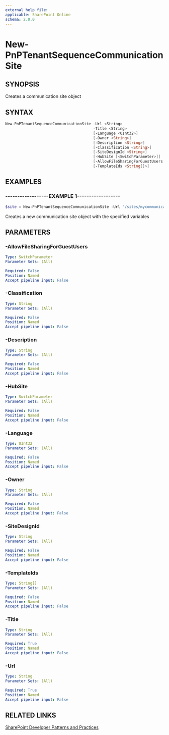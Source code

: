 ```yaml
---
external help file:
applicable: SharePoint Online
schema: 2.0.0
---
```

# New-PnPTenantSequenceCommunicationSite

## SYNOPSIS
Creates a communication site object

## SYNTAX 

```powershell
New-PnPTenantSequenceCommunicationSite -Url <String>
                                       -Title <String>
                                       [-Language <UInt32>]
                                       [-Owner <String>]
                                       [-Description <String>]
                                       [-Classification <String>]
                                       [-SiteDesignId <String>]
                                       [-HubSite [<SwitchParameter>]]
                                       [-AllowFileSharingForGuestUsers [<SwitchParameter>]]
                                       [-TemplateIds <String[]>]
```

## EXAMPLES

### ------------------EXAMPLE 1------------------
```powershell
$site = New-PnPTenantSequenceCommunicationSite -Url "/sites/mycommunicationsite" -Title "My Team Site"
```

Creates a new communication site object with the specified variables

## PARAMETERS

### -AllowFileSharingForGuestUsers


```yaml
Type: SwitchParameter
Parameter Sets: (All)

Required: False
Position: Named
Accept pipeline input: False
```

### -Classification


```yaml
Type: String
Parameter Sets: (All)

Required: False
Position: Named
Accept pipeline input: False
```

### -Description


```yaml
Type: String
Parameter Sets: (All)

Required: False
Position: Named
Accept pipeline input: False
```

### -HubSite


```yaml
Type: SwitchParameter
Parameter Sets: (All)

Required: False
Position: Named
Accept pipeline input: False
```

### -Language


```yaml
Type: UInt32
Parameter Sets: (All)

Required: False
Position: Named
Accept pipeline input: False
```

### -Owner


```yaml
Type: String
Parameter Sets: (All)

Required: False
Position: Named
Accept pipeline input: False
```

### -SiteDesignId


```yaml
Type: String
Parameter Sets: (All)

Required: False
Position: Named
Accept pipeline input: False
```

### -TemplateIds


```yaml
Type: String[]
Parameter Sets: (All)

Required: False
Position: Named
Accept pipeline input: False
```

### -Title


```yaml
Type: String
Parameter Sets: (All)

Required: True
Position: Named
Accept pipeline input: False
```

### -Url


```yaml
Type: String
Parameter Sets: (All)

Required: True
Position: Named
Accept pipeline input: False
```

## RELATED LINKS

[SharePoint Developer Patterns and Practices](http://aka.ms/sppnp)